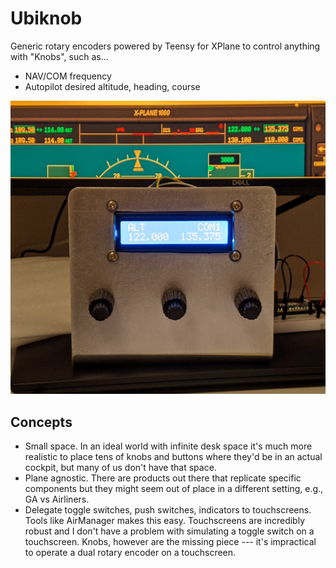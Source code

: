 # Ubiknob

Generic rotary encoders powered by Teensy for XPlane to control anything with "Knobs", such as...

* NAV/COM frequency
* Autopilot desired altitude, heading, course

![example_image](https://github.com/sergeant-wizard/ubiknob/blob/master/docs/example.jpg)

## Concepts

* Small space. In an ideal world with infinite desk space it's much more realistic to place tens of knobs and buttons where they'd be in an actual cockpit, but many of us don't have that space.
* Plane agnostic. There are products out there that replicate specific components but they might seem out of place in a different setting, e.g., GA vs Airliners.
* Delegate toggle switches, push switches, indicators to touchscreens. Tools like AirManager makes this easy. Touchscreens are incredibly robust and I don't have a problem with simulating a toggle switch on a touchscreen. Knobs, however are the missing piece --- it's impractical to operate a dual rotary encoder on a touchscreen.
